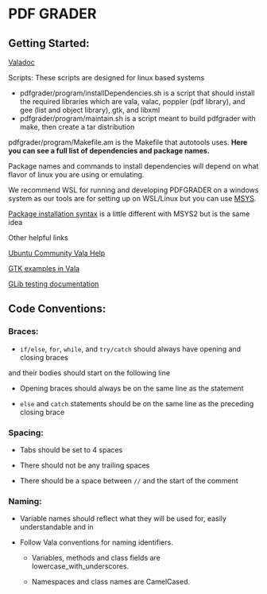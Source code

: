 # PDF GRADER

## Getting Started:

[Valadoc](https://valadoc.org/)

Scripts: These scripts are designed for linux based systems
- pdfgrader/program/installDependencies.sh is a script that should install the required libraries which are vala, valac, poppler (pdf library), and gee (list and object library), gtk, and libxml
- pdfgrader/program/maintain.sh is a script meant to build pdfgrader with make, then create a tar distribution

pdfgrader/program/Makefile.am is the Makefile that autotools uses. **Here you can see a full list of dependencies and package names.**

Package names and commands to install dependencies will depend on what flavor of linux you are using or emulating.

We recommend WSL for running and developing PDFGRADER on a windows system as our tools are for setting up on WSL/Linux but you can use [MSYS](https://www.msys2.org/).

[Package installation syntax](https://github.com/msys2/msys2/wiki/Using-packages) is a little different with MSYS2 but is the same idea

  

Other helpful links

[Ubuntu Community Vala Help](https://help.ubuntu.com/community/Vala)

[GTK examples in Vala](https://github.com/gerito1/vala-gtk-examples)

[GLib testing documentation](https://valadoc.org/glib-2.0/GLib.Test.html)

  

## Code Conventions:

### Braces:

- `if/else`, `for`, `while`, and `try/catch` should always have opening and closing braces

and their bodies should start on the following line

- Opening braces should always be on the same line as the statement

- `else` and `catch` statements should be on the same line as the preceding closing brace

### Spacing:

- Tabs should be set to 4 spaces

- There should not be any trailing spaces

- There should be a space between `//` and the start of the comment

### Naming:

- Variable names should reflect what they will be used for, easily understandable and in

- Follow Vala conventions for naming identifiers.

	- Variables, methods and class fields are lowercase_with_underscores.

	- Namespaces and class names are CamelCased.